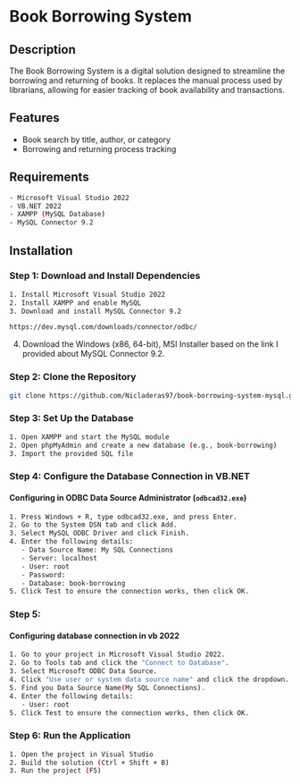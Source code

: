 # Book Borrowing System

## Description
The Book Borrowing System is a digital solution designed to streamline the borrowing and returning of books. It replaces the manual process used by librarians, allowing for easier tracking of book availability and transactions.

## Features
- Book search by title, author, or category
- Borrowing and returning process tracking

## Requirements
```sh
- Microsoft Visual Studio 2022
- VB.NET 2022
- XAMPP (MySQL Database)
- MySQL Connector 9.2
```

## Installation
### Step 1: Download and Install Dependencies
```sh
1. Install Microsoft Visual Studio 2022
2. Install XAMPP and enable MySQL
3. Download and install MySQL Connector 9.2
```

```sh
https://dev.mysql.com/downloads/connector/odbc/
```

4. Download the Windows (x86, 64-bit), MSI Installer based on the link I provided about MySQL Connector 9.2.

### Step 2: Clone the Repository
```sh
git clone https://github.com/Nicladeras97/book-borrowing-system-mysql.git
```

### Step 3: Set Up the Database
```sh
1. Open XAMPP and start the MySQL module
2. Open phpMyAdmin and create a new database (e.g., book-borrowing)
3. Import the provided SQL file 
```

### Step 4: Configure the Database Connection in VB.NET
#### Configuring in ODBC Data Source Administrator (`odbcad32.exe`)
```sh
1. Press Windows + R, type odbcad32.exe, and press Enter.
2. Go to the System DSN tab and click Add.
3. Select MySQL ODBC Driver and click Finish.
4. Enter the following details:
   - Data Source Name: My SQL Connections
   - Server: localhost
   - User: root
   - Password: 
   - Database: book-borrowing
5. Click Test to ensure the connection works, then click OK.
```

### Step 5:
#### Configuring database connection in vb 2022
```sh
1. Go to your project in Microsoft Visual Studio 2022.
2. Go to Tools tab and click the "Connect to Database".
3. Select Microsoft ODBC Data Source.
4. Click "Use user or system data source name" and click the dropdown.
5. Find you Data Source Name(My SQL Connections).
4. Enter the following details:
   - User: root
5. Click Test to ensure the connection works, then click OK.
```

### Step 6: Run the Application
```sh
1. Open the project in Visual Studio
2. Build the solution (Ctrl + Shift + B)
3. Run the project (F5)
```
